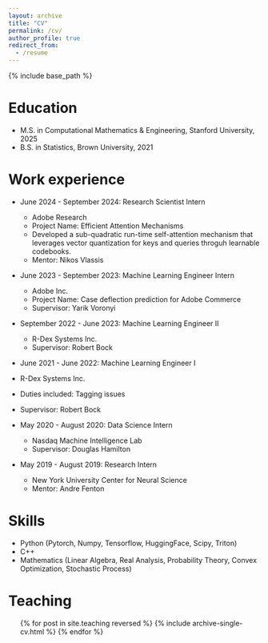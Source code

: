 ```yaml
---
layout: archive
title: "CV"
permalink: /cv/
author_profile: true
redirect_from:
  - /resume
---
```


{% include base_path %}

Education
======
* M.S. in Computational Mathematics & Engineering, Stanford University, 2025
* B.S. in Statistics, Brown University, 2021

Work experience
======
* June 2024 - September 2024: Research Scientist Intern
  * Adobe Research
  * Project Name: Efficient Attention Mechanisms
  * Developed a sub-quadratic run-time self-attention mechanism that leverages vector quantization for keys and queries throguh learnable codebooks. 
  * Mentor: Nikos Vlassis

* June 2023 - September 2023: Machine Learning Engineer Intern
  * Adobe Inc. 
  * Project Name: Case deflection prediction for Adobe Commerce
  * Supervisor: Yarik Voronyi

* September 2022 - June 2023: Machine Learning Engineer II
  * R-Dex Systems Inc.
  * Supervisor: Robert Bock

*  June 2021 - June 2022: Machine Learning Engineer I
  * R-Dex Systems Inc.
  * Duties included: Tagging issues
  * Supervisor: Robert Bock

* May 2020 - August 2020: Data Science Intern
  * Nasdaq Machine Intelligence Lab
  * Supervisor: Douglas Hamilton

* May 2019 - August 2019: Research Intern
  * New York University Center for Neural Science
  * Mentor: Andre Fenton


Skills
======
* Python (Pytorch, Numpy, Tensorflow, HuggingFace, Scipy, Triton)
* C++ 
* Mathematics (Linear Algebra, Real Analysis, Probability Theory, Convex Optimization, Stochastic Process)

  
Teaching
======
  <ul>{% for post in site.teaching reversed %}
    {% include archive-single-cv.html %}
  {% endfor %}</ul>
  
<!-- Service and leadership
======
*  -->

